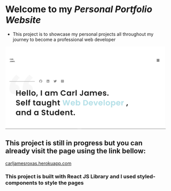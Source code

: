 # Welcome to my **_Personal Portfolio Website_**

- This project is to showcase my personal projects all throughout my journey to become a professional web developer

![Image of Carl James Landing Page](https://raw.githubusercontent.com/Just-a-NoobieDev/portfolio-website/main/homeview.png)

## This project is still in progress but you can already visit the page using the link bellow:

[carljamesroxas.herokuapp.com](https://carljamesroxas.herokuapp.com/ "Carl James Roxas - Portfolio")

### This project is built with React JS Library and I used styled-components to style the pages
